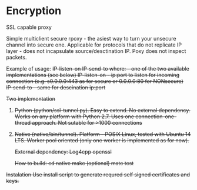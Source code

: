 Encryption
==========

SSL capable proxy

Simple multiclient secure rpoxy - the asiest way to turn your unsecure channel into secure one. 
Applicable for protocols that do not replicate IP layer - does not incapsulate source/desctination IP. Poxy
does not inspect packets.

Example of usage:
 <ssl-tunnel> <s>IP-listen-on <s>IP-send-to 
 where:
          <ssl-tunnel> - one of the two available implementations (see below)
          <s>IP-listen-on - ip:port to listen for incoming connection 
                            (e.g. s0.0.0.0:443 as for secure or 0.0.0.0:80 for NONsecure)
          <s>IP-send-to - same for descination ip:port
          
Two implementation
1. Python (python/ssl-tunnel.py). Easy to extend. No external dependency. Works on any platform with Python 2.7. 
   Uses one connection-one-thread approach. Not sutable for >1000 connections

2. Native (native/bin/tunnel). Platform - POSIX Linux, tested with Ubuntu 14 LTS. Worker pool oriented (only one 
   worker is implemented as for now).
    
    External dependency:
      Log4cpp
      openssl
    
    How to build:
      cd native
      make
      (optional) mate test 
      
Instalation
    Use install script to generate requred self signed certificates and keys. 
    
    
